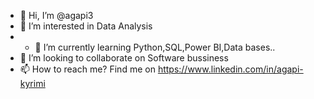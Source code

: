 - 👋 Hi, I’m @agapi3
- 👀 I’m interested in Data Analysis
- - 🌱 I’m currently learning Python,SQL,Power BI,Data bases..
- 💞️ I’m looking to collaborate on Software bussiness
- 📫 How to reach me? Find me on https://www.linkedin.com/in/agapi-kyrimi 

<!---
agapi3/agapi3 is a ✨ special ✨ repository because its `README.md` (this file) appears on your GitHub profile.
You can click the Preview link to take a look at your changes.
--->
